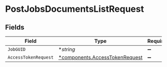 # PostJobsDocumentsListRequest


## Fields

| Field                                                                           | Type                                                                            | Required                                                                        | Description                                                                     |
| ------------------------------------------------------------------------------- | ------------------------------------------------------------------------------- | ------------------------------------------------------------------------------- | ------------------------------------------------------------------------------- |
| `JobGUID`                                                                       | **string*                                                                       | :heavy_minus_sign:                                                              | N/A                                                                             |
| `AccessTokenRequest`                                                            | [*components.AccessTokenRequest](../../models/components/accesstokenrequest.md) | :heavy_minus_sign:                                                              | N/A                                                                             |